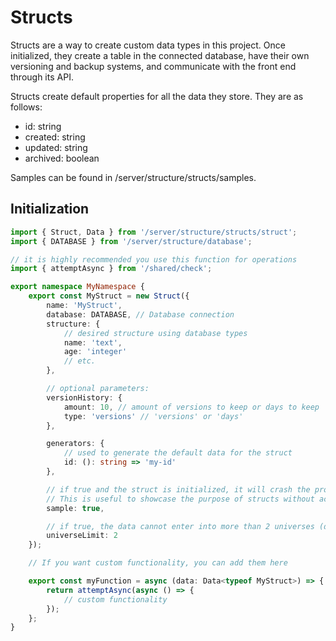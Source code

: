 # Structs

Structs are a way to create custom data types in this project. Once initialized, they create a table in the connected database, have their own versioning and backup systems, and communicate with the front end through its API.

Structs create default properties for all the data they store. They are as follows:

- id: string
- created: string
- updated: string
- archived: boolean

Samples can be found in /server/structure/structs/samples.

## Initialization

```typescript
import { Struct, Data } from '/server/structure/structs/struct';
import { DATABASE } from '/server/structure/database';

// it is highly recommended you use this function for operations
import { attemptAsync } from '/shared/check';

export namespace MyNamespace {
    export const MyStruct = new Struct({
        name: 'MyStruct',
        database: DATABASE, // Database connection
        structure: {
            // desired structure using database types
            name: 'text',
            age: 'integer'
            // etc.
        },

        // optional parameters:
        versionHistory: {
            amount: 10, // amount of versions to keep or days to keep
            type: 'versions' // 'versions' or 'days'
        },

        generators: {
            // used to generate the default data for the struct
            id: (): string => 'my-id'
        },

        // if true and the struct is initialized, it will crash the program
        // This is useful to showcase the purpose of structs without accidentally using them and applying undesired data into the database
        sample: true,

        // if true, the data cannot enter into more than 2 universes (defaults to 1)
        universeLimit: 2
    });

    // If you want custom functionality, you can add them here

    export const myFunction = async (data: Data<typeof MyStruct>) => {
        return attemptAsync(async () => {
            // custom functionality
        });
    };
}
```
